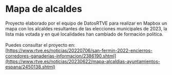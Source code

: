 # Mapa de alcaldes
Proyecto elaborado por el equipo de DatosRTVE para realizar en Mapbox un mapa con los alcaldes resultantes de las elecciones municipales de 2023, la lista más votada y en qué localidades han cambiado de formación política.
<br><br>Puedes consultar el proyecto en: [https://www.rtve.es/noticias/20220706/san-fermin-2022-encierros-corredores-ganaderias-informacion/2386190.shtml](https://www.rtve.es/noticias/20230622/mapa-alcaldias-ayuntamientos-espana/2450138.shtml)

